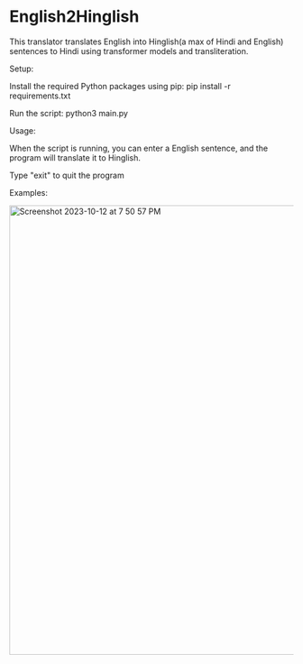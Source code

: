 # English2Hinglish

This translator translates English into Hinglish(a max of Hindi and English) sentences to Hindi using transformer models and transliteration. 

Setup:

Install the required Python packages using pip:
  pip install -r requirements.txt
  
Run the script:
  python3 main.py

Usage:

When the script is running, you can enter a English sentence, and the program will translate it to Hinglish.

Type "exit" to quit the program

Examples:

<img width="797" alt="Screenshot 2023-10-12 at 7 50 57 PM" src="https://github.com/smth-27/English2Hinglish/assets/95735222/d8f8930e-25fa-4480-88ab-b0b609409f56">
